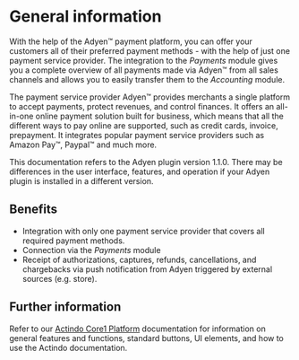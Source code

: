 # General information

With the help of the Adyen&trade; payment platform, you can offer your customers all of their preferred payment methods - with the help of just one payment service provider. The integration to the *Payments* module gives you a complete overview of all payments made via Adyen&trade; from all sales channels and allows you to easily transfer them to the *Accounting* module. 

The payment service provider Adyen&trade; provides merchants a single platform to accept payments, protect revenues, and control finances. It offers an all-in-one online payment solution built for business, which means that all the different ways to pay online are supported, such as credit cards, invoice, prepayment.<!---Stefan, stimmt das prepayment--> It integrates popular payment service providers such as Amazon Pay&trade;, Paypal&trade; and much more.

This documentation refers to the Adyen plugin version 1.1.0. There may be differences in the user interface, features, and operation if your Adyen plugin is installed in a different version.




## Benefits

- Integration with only one payment service provider that covers all required payment methods.
- Connection via the *Payments* module
- Receipt of authorizations, captures, refunds, cancellations, and chargebacks via push notification from Adyen triggered by external sources (e.g. store).


## Further information

Refer to our [Actindo Core1 Platform](../../Core1Platform/BasicPhilosophy/01_General.md) documentation for information on general features and functions, standard buttons, UI elements, and how to use the Actindo documentation.
